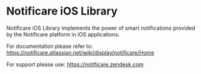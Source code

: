 Notificare iOS Library
===================

Notificare iOS Library implements the power of smart notifications provided by the Notificare platform in iOS applications.

For documentation please refer to:
https://notificare.atlassian.net/wiki/display/notificare/Home

For support please use:
https://notificare.zendesk.com